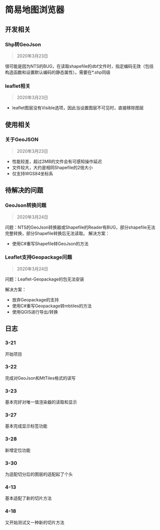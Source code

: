 # 简易地图浏览器

## 开发相关

### Shp转GeoJson
>2020年3月23日

很可能是因为NTS的BUG，在读取shapefile的dbf文件时，指定编码无效（包括构造函数和设置默认编码的静态属性）。需要在*.shp同级


### leaflet相关
>2020年3月23日
- leaflet图层没有Visible选项，因此当设置图层不可见时，直接移除图层

## 使用相关
### 关于GeoJSON
>2020年3月23日
- 性能较差，超过2MB的文件会有可感知操作延迟
- 文件较大，大约是相同Shapefile的2倍大小
- 仅支持WGS84坐标系



## 待解决的问题

### GeoJson转换问题
>2020年3月24日

问题：NTS的GeoJson转换器或Shapefile的Reader有BUG，部分shapefile无法完整转换，部分Shapefile转换后无法读取。
解决方案：
  - 使用C#重写Shapefile转GeoJson的方法

### Leaflet支持Geopackage问题
>2020年3月24日

问题：Leaflet-Geopackage的包无法安装

解决方案：
  - 放弃Geopackage的支持
  - 使用C#重写Geopackage转mbtiles的方法
  - 使用QGIS进行导出/转换


## 日志

### 3-21

开始项目

### 3-22

完成对GeoJson和MtTiles格式的读写

### 3-23

基本完好对唯一值渲染器的读取和显示

### 3-27

基本完成显示标签功能

### 3-28

新增定位功能

### 3-30

为适配切分后的图层的适配起了个头

### 4-13

基本适配了新的切片方法

### 4-18

又开始测试又一种新的切片方法